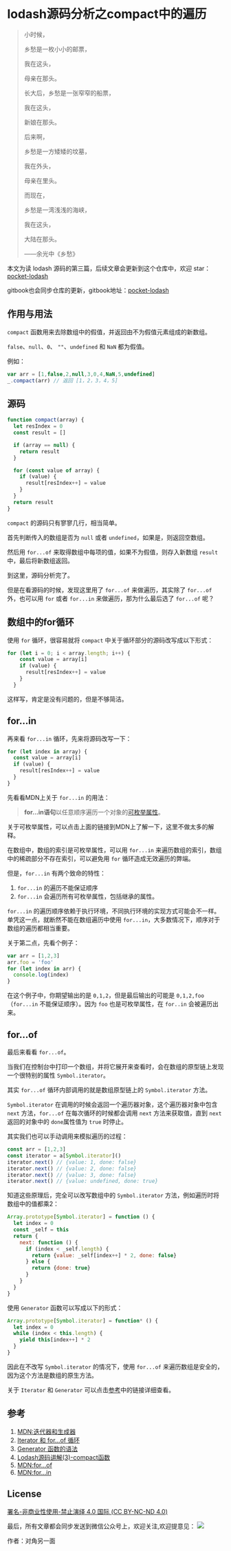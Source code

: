 # lodash源码分析之compact中的遍历

>小时候，
>
>乡愁是一枚小小的邮票，
>
>我在这头，
>
>母亲在那头。
>
>长大后，乡愁是一张窄窄的船票，
>
>我在这头，
>
>新娘在那头。
>
>后来啊，
>
>乡愁是一方矮矮的坟墓，
>
>我在外头，
>
>母亲在里头。
>
>而现在，
>
>乡愁是一湾浅浅的海峡，
>
>我在这头，
>
>大陆在那头。
>
>——余光中《乡愁》

本文为读 lodash 源码的第三篇，后续文章会更新到这个仓库中，欢迎 star：[pocket-lodash](https://github.com/yeyuqiudeng/pocket-lodash)

gitbook也会同步仓库的更新，gitbook地址：[pocket-lodash](https://www.gitbook.com/book/yeyuqiudeng/pocket-lodash/details)

## 作用与用法

`compact` 函数用来去除数组中的假值，并返回由不为假值元素组成的新数组。

`false`、`null`、`0`、 `""`、`undefined` 和 `NaN` 都为假值。

例如：

```javascript
var arr = [1,false,2,null,3,0,4,NaN,5,undefined]
_.compact(arr) // 返回 [1，2，3，4，5]
```

## 源码

```javascript
function compact(array) {
  let resIndex = 0
  const result = []

  if (array == null) {
    return result
  }

  for (const value of array) {
    if (value) {
      result[resIndex++] = value
    }
  }
  return result
}
```

`compact` 的源码只有寥寥几行，相当简单。

首先判断传入的数组是否为 `null` 或者 `undefined`，如果是，则返回空数组。

然后用 `for...of` 来取得数组中每项的值，如果不为假值，则存入新数组 `result` 中，最后将新数组返回。

到这里，源码分析完了。

但是在看源码的时候，发现这里用了 `for...of` 来做遍历，其实除了 `for...of` 外，也可以用 `for` 或者 `for...in` 来做遍历，那为什么最后选了 `for...of` 呢？

## 数组中的for循环

使用 `for` 循环，很容易就将 `compact` 中关于循环部分的源码改写成以下形式：

```javascript
for (let i = 0; i < array.length; i++) {
  	const value = array[i]
    if (value) {
      result[resIndex++] = value
    }
  }
```

这样写，肯定是没有问题的，但是不够简洁。

## for…in

再来看 `for...in` 循环，先来将源码改写一下：

```javascript
for (let index in array) {
  const value = array[i]
  if (value) {
    result[resIndex++] = value
  }
}
```

先看看MDN上关于 `for...in` 的用法：

> **for...in语句**以任意顺序遍历一个对象的[可枚举属性](https://developer.mozilla.org/zh-CN/docs/Web/JavaScript/Enumerability_and_ownership_of_properties)。

关于可枚举属性，可以点击上面的链接到MDN上了解一下，这里不做太多的解释。

在数组中，数组的索引是可枚举属性，可以用 `for...in` 来遍历数组的索引，数组中的稀疏部分不存在索引，可以避免用 `for` 循环造成无效遍历的弊端。

但是，`for...in` 有两个致命的特性：

1. `for...in` 的遍历不能保证顺序
2. `for...in` 会遍历所有可枚举属性，包括继承的属性。

`for...in` 的遍历顺序依赖于执行环境，不同执行环境的实现方式可能会不一样。单凭这一点，就断然不能在数组遍历中使用 `for...in`，大多数情况下，顺序对于数组的遍历都相当重要。

关于第二点，先看个例子：

```javascript
var arr = [1,2,3]
arr.foo = 'foo'
for (let index in arr) {
  console.log(index)
}
```

在这个例子中，你期望输出的是 `0,1,2`，但是最后输出的可能是 `0,1,2,foo` （`for...in` 不能保证顺序）。因为 `foo` 也是可枚举属性，在 `for..in` 会被遍历出来。

## for…of

最后来看看 `for...of`。

当我们在控制台中打印一个数组，并将它展开来查看时，会在数组的原型链上发现一个很特别的属性 `Symbol.iterator`。

其实 `for...of` 循环内部调用的就是数组原型链上的 `Symbol.iterator` 方法。

`Symbol.iterator` 在调用的时候会返回一个遍历器对象，这个遍历器对象中包含 `next` 方法，`for...of` 在每次循环的时候都会调用 `next` 方法来获取值，直到 `next` 返回的对象中的 `done`属性值为 `true` 时停止。

其实我们也可以手动调用来模拟遍历的过程：

```javascript
const arr = [1,2,3]
const iterator = a[Symbol.iterator]()
iterator.next() // {value: 1, done: false}
iterator.next() // {value: 2, done: false}
iterator.next() // {value: 3, done: false}
iterator.next() // {value: undefined, done: true}
```

知道这些原理后，完全可以改写数组中的 `Symbol.iterator` 方法，例如遍历时将数组中的值都乘2：

```javascript
Array.prototype[Symbol.iterator] = function () {
  let index = 0
  const _self = this
  return {
    next: function () {
      if (index < _self.length) {
        return {value: _self[index++] * 2, done: false}
      } else {
        return {done: true}
      }
    }
  }
}
```

使用 `Generator` 函数可以写成以下的形式：

```javascript
Array.prototype[Symbol.iterator] = function* () {
  let index = 0
  while (index < this.length) {
    yield this[index++] * 2   
  }
}
```

因此在不改写 `Symbol.iterator` 的情况下，使用 `for...of` 来遍历数组是安全的，因为这个方法是数组的原生方法。

关于 `Iterator` 和 `Generator` 可以点击[参考](#参考)中的链接详细查看。

## 参考

1. [MDN:迭代器和生成器](https://developer.mozilla.org/zh-CN/docs/Web/JavaScript/Guide/Iterators_and_Generators#Iterables)
2. [Iterator 和 for...of 循环](http://es6.ruanyifeng.com/#docs/iterator)
3. [Generator 函数的语法](http://es6.ruanyifeng.com/#docs/generator)
4. [Lodash源码讲解(3)-compact函数](https://dreamapple.me/2017/08/18/lodash%E6%BA%90%E7%A0%81%E8%AE%B2%E8%A7%A3-3/)
5. [MDN:for...of](https://developer.mozilla.org/zh-CN/docs/Web/JavaScript/Reference/Statements/for...of)
6. [MDN:for…in](https://developer.mozilla.org/zh-CN/docs/Web/JavaScript/Reference/Statements/for...in)

## License

[署名-非商业性使用-禁止演绎 4.0 国际 (CC BY-NC-ND 4.0)](http://creativecommons.org/licenses/by-nc-nd/4.0/)

最后，所有文章都会同步发送到微信公众号上，欢迎关注,欢迎提意见：  ![](https://raw.githubusercontent.com/yeyuqiudeng/resource/master/images/qrcode_front-end-article.jpg) 

作者：对角另一面